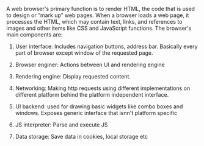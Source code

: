 
A web browser's primary function is to render HTML, the code that is used to design or “mark up” web pages. When a browser loads a web page, it processes the HTML, which may contain text, links, and references to images and other items like CSS and JavaScript functions.
The browser's main components are:

1. User interface: Includes navigation buttons, address bar. Basically every part of browser except window of the requested page.

2. Browser enginer: Actions between UI and rendering engine

3. Rendering engine: Display requested content. 

4. Networking: Making http requests using different implementations on different platform behind the platform independent interface.

5. UI backend: used for drawing basic widgets like combo boxes and windows. Exposes generic interface that isnn't platform specific

6. JS interpreter: Parse and execute JS

7. Data storage: Save data in cookies, local storage etc